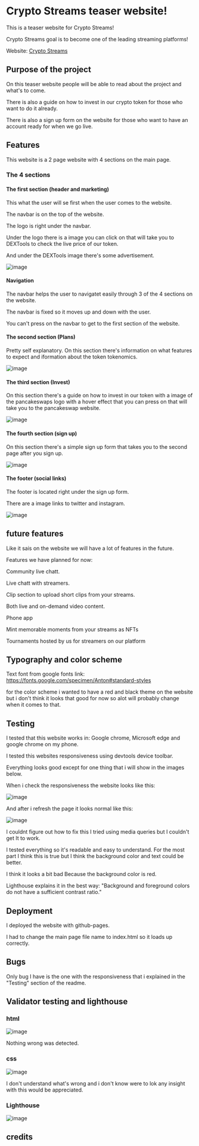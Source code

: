 # Crypto Streams teaser website!

This is a teaser website for Crypto Streams!

Crypto Streams goal is to become one of the leading streaming platforms!

Website: [Crypto Streams](https://robingunarathna.github.io/Crypto-streams-CSX/)

## Purpose of the project
On this teaser website people will be able to read about the project and what's to come.

There is also a guide on how to invest in our crypto token for those who want to do it already.

There is also a sign up form on the website for those who want to have an account ready for when we go live.



## Features

This website is a 2 page website with 4 sections on the main page.

### The 4 sections

#### The first section (header and marketing)

This what the user will se first when the user comes to the website.

The navbar is on the top of the website.

The logo is right under the navbar.

Under the logo there is a image you can click on that will take you to DEXTools to check the live price of our token.

And under the DEXTools image there's some advertisement.

![image](https://user-images.githubusercontent.com/95103308/144764287-23b3e9a1-4b4d-4b48-8b3d-d28c2462bb6f.png)


#### Navigation

The navbar helps the user to navigatet easily through 3 of the 4 sections on the website.

The navbar is fixed so it moves up and down with the user.

You can't press on the navbar to get to the first section of the website.

#### The second section (Plans)

Pretty self explanatory. On this section there's information on what features to expect and iformation about the token tokenomics.

![image](https://user-images.githubusercontent.com/95103308/144764395-9b4c4bc0-cf69-421d-8ff2-712f32f6732c.png)


#### The third section (Invest)

On this section there's a guide on how to invest in our token with a image of the pancakeswaps logo with a hover effect that you can press on that will take you to the pancakeswap website.

![image](https://user-images.githubusercontent.com/95103308/144764469-67984604-442c-46f9-8897-b545c784b3ea.png)


#### The fourth section (sign up)

On this section there's a simple sign up form that takes you to the second page after you sign up.

![image](https://user-images.githubusercontent.com/95103308/144764540-8e532d13-b097-46bb-942f-708801f80680.png)

#### The footer (social links)

The footer is located right under the sign up form.

There are a image links to twitter and instagram.

![image](https://user-images.githubusercontent.com/95103308/144764574-d2192e58-a115-4066-b43f-211bee52a741.png)


## future features

Like it sais on the website we will have a lot of features in the future.

Features we have planned for now:

Community live chatt.

Live chatt with streamers.

Clip section to upload short clips from your streams.

Both live and on-demand video content.

Phone app

Mint memorable moments from your streams as NFTs

Tournaments hosted by us for streamers on our platform

## Typography and color scheme

Text font from google fonts link: https://fonts.google.com/specimen/Anton#standard-styles

for the color scheme i wanted to have a red and black theme on the website but i don't think it looks that good for now so alot will probably change when it comes to that.

## Testing

I tested that this website works in: Google chrome, Microsoft edge and google chrome on my phone.

I tested this websites responsiveness using devtools device toolbar.

Everything looks good except for one thing that i will show in the images below.

When i check the responsiveness the website looks like this:

![image](https://user-images.githubusercontent.com/95103308/144765166-e91c7a37-fc15-472e-a536-d997397c6753.png)

And after i refresh the page it looks normal like this:

![image](https://user-images.githubusercontent.com/95103308/144765260-3cb93c1b-d5bf-439b-b5ed-7644ef600185.png)

I couldnt figure out how to fix this I tried using media queries but I couldn't get It to work.

I tested everything so it's readable and easy to understand. For the most part I think this is true but I think the background color and text could be better.

I think it looks a bit bad Because the background color is red.

Lighthouse explains it in the best way: "Background and foreground colors do not have a sufficient contrast ratio."

##  Deployment

I deployed the website with github-pages.

I had to change the main page file name to index.html so it loads up correctly.

## Bugs

Only bug I have is the one with the responsiveness that i explained in the "Testing" section of the readme.

## Validator testing and lighthouse

### html

![image](https://user-images.githubusercontent.com/95103308/144766499-db063f25-715d-4638-a5cb-c944368ce25f.png)

Nothing wrong was detected.

### css

![image](https://user-images.githubusercontent.com/95103308/144766537-4182d293-bfce-41c7-8d9d-2a666a30570c.png)

I don't understand what's wrong and i don't know were to lok any insight with this would be appreciated.

### Lighthouse

![image](https://user-images.githubusercontent.com/95103308/144766590-7c8878ce-32ac-4224-89f0-8a5870c6b41d.png)


## credits
